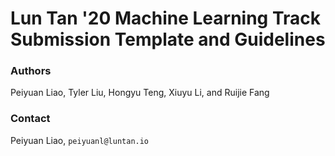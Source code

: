 # Lun Tan '20 Machine Learning Track Submission Template and Guidelines



### Authors

Peiyuan Liao, Tyler Liu, Hongyu Teng, Xiuyu Li, and Ruijie Fang

### Contact

Peiyuan Liao, `peiyuanl@luntan.io`
